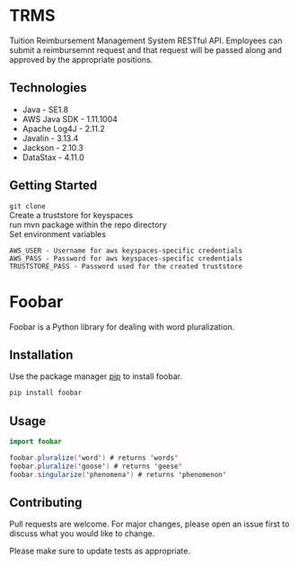 # TRMS
Tuition Reimbursement Management System RESTful API. Employees can submit a reimbursemnt request and that request will be passed along and approved by the appropriate positions.

## Technologies
- Java - SE1.8
- AWS Java SDK - 1.11.1004
- Apache Log4J - 2.11.2
- Javalin - 3.13.4
- Jackson - 2.10.3
- DataStax - 4.11.0

## Getting Started
`git clone  `   
Create a truststore for keyspaces  
run mvn package within the repo directory  
Set environment variables  
```
AWS_USER - Username for aws keyspaces-specific credentials  
AWS_PASS - Password for aws keyspaces-specific credentials  
TRUSTSTORE_PASS - Password used for the created truststore  
```
# Foobar

Foobar is a Python library for dealing with word pluralization.

## Installation

Use the package manager [pip](https://pip.pypa.io/en/stable/) to install foobar.

```bash
pip install foobar
```

## Usage

```java
import foobar

foobar.pluralize('word') # returns 'words'
foobar.pluralize('goose') # returns 'geese'
foobar.singularize('phenomena') # returns 'phenomenon'
```

## Contributing
Pull requests are welcome. For major changes, please open an issue first to discuss what you would like to change.

Please make sure to update tests as appropriate.
